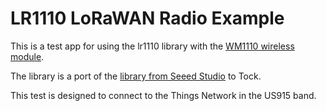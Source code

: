 LR1110 LoRaWAN Radio Example
============================

This is a test app for using the lr1110 library with the [WM1110 wireless
module](https://www.seeedstudio.com/Wio-WM1110-Dev-Kit-p-5677.html).

The library is a port of the [library from Seeed
Studio](https://github.com/Seeed-Studio/Seeed_Wio_WM1110_Dev_Board) to Tock.

This test is designed to connect to the Things Network in the US915 band.
